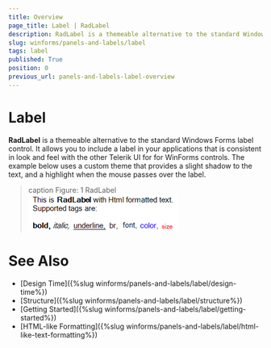```yaml
---
title: Overview
page_title: Label | RadLabel
description: RadLabel is a themeable alternative to the standard Windows Forms label control.
slug: winforms/panels-and-labels/label
tags: label
published: True
position: 0
previous_url: panels-and-labels-label-overview
---
```


# Label

__RadLabel__ is a themeable alternative to the standard Windows Forms label control. It allows you to include a label in your applications that is consistent in look and feel with the other Telerik UI for for WinForms controls. The example below uses a custom theme that provides a slight shadow to the text, and a highlight when the mouse passes over the label.

>caption Figure: 1 RadLabel
![panels-and-labels-label-overview 001](images/panels-and-labels-label-overview001.png)

# See Also

* [Design Time]({%slug winforms/panels-and-labels/label/design-time%})
* [Structure]({%slug winforms/panels-and-labels/label/structure%})
* [Getting Started]({%slug winforms/panels-and-labels/label/getting-started%})
* [HTML-like Formatting]({%slug winforms/panels-and-labels/label/html-like-text-formatting%})